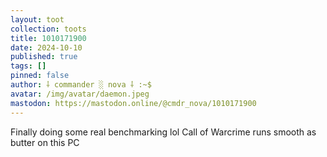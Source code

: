 ```yaml
---
layout: toot
collection: toots
title: 1010171900
date: 2024-10-10
published: true
tags: []
pinned: false
author: ⸸ commander ░ nova ⸸ :~$
avatar: /img/avatar/daemon.jpeg
mastodon: https://mastodon.online/@cmdr_nova/1010171900
---
```


Finally doing some real benchmarking lol Call of Warcrime runs smooth as butter on this PC
